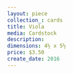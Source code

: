 ```yaml
---
layout: piece
collection_: cards
title: Viola
media: Cardstock
description:
dimensions: 4½ x 5½
price: $3.50
create_date: 2016
---
```

